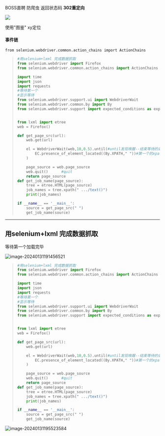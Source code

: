 BOSS直聘 防爬虫  返回状态码  **302重定向**

<!--可以选择先登录．登录后.放慢抓取速度  (谨慎封号,不登陆速度慢)--> 

![](C:\Users\a2950\AppData\Roaming\Typora\typora-user-images\image-20240131132450119.png)

使用"图鉴"  xy定位

#### **事件链**

`from selenium.webdriver.common.action_chains import ActionChains`



> ```python
> #用selenium+lxml 完成数据抓取
> from selenium.webdriver import Firefox
> from selenium.webdriver.common.action_chains import ActionChains
> 
> import time
> import json
> import requests
> #等待第一个
> #显示等待
> from selenium.webdriver.support.ui import WebdriverWait
> from selenium.webdriver.common.by import By
> from selenium.webdriver.support import expected_conditions as expected_conditions
> 
> 
> from lxml import etree
> web = Firefox()
> 
> def get_page_src(url):
>     web.get(url)
> 
>     el = WebdriverWait(web,10,0.5).until(#until发现唤醒--结束等待的条件
>         EC.presence_of_element_located((By.XPATH," "))#第一个的xpath
>     )
> 
>     page_source = web.page_source
>     web.quit()      #quit
>     return page_source 
> def get_job_name(page_source):
>     tree = etree.HTML(page_source)
>     job_names = tree.xpath(" .../text()")
>     print(job_names)
> 
> if __name__ == '__main__':
>     source = get_page_src(" ")
>     get_job_name(source)
> 
> ```
>
> 

------



## 用selenium+lxml 完成数据抓取

等待第一个加载完毕

![image-20240131191456521](C:\Users\a2950\AppData\Roaming\Typora\typora-user-images\image-20240131191456521.png)

> ```python
> #用selenium+lxml 完成数据抓取
> from selenium.webdriver import Firefox
> from selenium.webdriver.common.action_chains import ActionChains
> 
> import time
> import json
> import requests
> #等待第一个
> #显示等待
> from selenium.webdriver.support.ui import WebdriverWait
> from selenium.webdriver.common.by import By
> from selenium.webdriver.support import expected_conditions as expected_conditions
> 
> 
> from lxml import etree
> web = Firefox()
> 
> def get_page_src(url):
>     web.get(url)
> 
>     el = WebdriverWait(web,10,0.5).until(#until发现唤醒--结束等待的条件
>         EC.presence_of_element_located((By.XPATH," "))#第一个的xpath
>     )
> 
>     page_source = web.page_source
>     web.quit()      #quit
>     return page_source 
> def get_job_name(page_source):
>     tree = etree.HTML(page_source)
>     job_names = tree.xpath(" .../text()")
>     print(job_names)
> 
> if __name__ == '__main__':
>     source = get_page_src(" ")
>     get_job_name(source)
> 
> ```





![image-20240131195523584](C:\Users\a2950\AppData\Roaming\Typora\typora-user-images\image-20240131195523584.png)